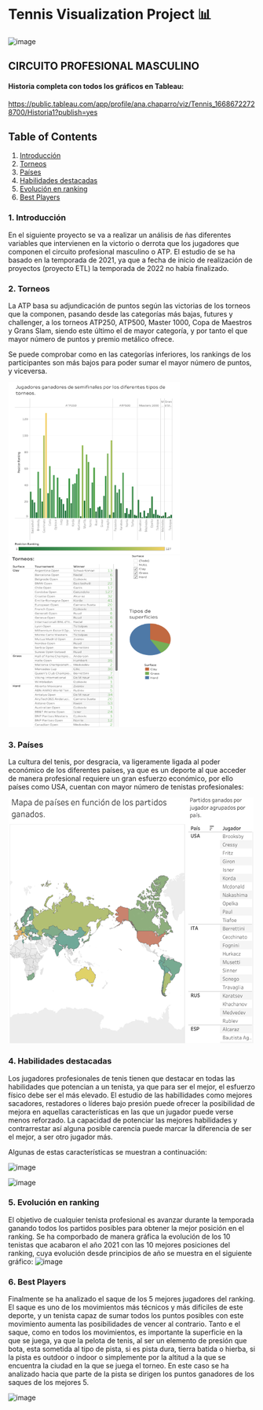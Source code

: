# Tennis Visualization Project 📊
![image](https://user-images.githubusercontent.com/113057530/203174689-f8ee378a-59c1-45b3-89e9-1ce15084b4ac.png)
## CIRCUITO PROFESIONAL MASCULINO

#### Historia completa con todos los gráficos en Tableau:
https://public.tableau.com/app/profile/ana.chaparro/viz/Tennis_16686722728700/Historia1?publish=yes

## Table of Contents
1. [Introducción](#introducción)
2. [Torneos](#torneos)
3. [Países](#países)
4. [Habilidades destacadas](#habilidades-destacadas)
5. [Evolución en ranking](#habilidades-destacadas)
6. [Best Players](#best-players)

### 1. Introducción
En el siguiente proyecto se va a realizar un análisis de ñas diferentes variables que intervienen en la victorio o derrota que los jugadores que componen el circuito profesional masculino o ATP.
El estudio de se ha basado en la temporada de 2021, ya que a fecha de inicio de realización de proyectos (proyecto ETL) la temporada de 2022 no había finalizado.

### 2. Torneos

La ATP basa su adjundicación de puntos según las victorias de los torneos que la componen, pasando desde las categorías más bajas, futures y challenger, a los torneos ATP250, ATP500, Master 1000, Copa de Maestros y Grans Slam, siendo este último el de mayor categoría, y por tanto el que mayor número de puntos y premio metálico ofrece.

Se puede comprobar como en las categorías inferiores, los rankings de los participantes son más bajos para poder sumar el mayor número de puntos, y viceversa.

<img src="https://github.com/AnaChaparro/Tennis-visualization-project/blob/main/img/Captura%20de%20pantalla%202022-11-22%20a%20las%200.05.41.png?raw=true" width="350" height="350"> <img src="https://github.com/AnaChaparro/Tennis-visualization-project/blob/main/img/Captura%20de%20pantalla%202022-11-22%20a%20las%2010.14.41.png?raw=true" width="350" height="350">

### 3. Países

La cultura del tenis, por desgracia, va ligeramente ligada al poder económico de los diferentes países, ya que es un deporte al que acceder de manera profesional requiere un gran esfuerzo económico, por ello países como USA, cuentan con mayor número de tenistas profesionales:

<img src="https://github.com/AnaChaparro/Tennis-visualization-project/blob/main/img/Captura%20de%20pantalla%202022-11-21%20a%20las%2023.21.05.png?raw=true" width="500" height="500">



### 4. Habilidades destacadas

Los jugadores profesionales de tenis tienen que destacar en todas las habilidades que potencian a un tenista, ya que para ser el mejor, el esfuerzo físico debe ser el más elevado. El estudio de las habillidades como mejores sacadores, restadores o líderes bajo presión puede ofrecer la posibilidad de mejora en aquellas características en las que un jugador puede verse menos reforzado.
La capacidad de potenciar las mejores habilidades y contrarrestar así alguna posible carencia puede marcar la diferencia de ser el mejor, a ser otro jugador más.

Algunas de estas características se muestran a continuación:

![image](https://user-images.githubusercontent.com/113057530/203176760-43421d73-c08c-4e03-ad8c-07d8dc9d6c14.png)

![image](https://user-images.githubusercontent.com/113057530/203178284-3b475070-2907-4e5e-acb0-09912a871e92.png)

### 5. Evolución en ranking

El objetivo de cualquier tenista profesional es avanzar durante la temporada ganando todos los partidos posibles para obtener la mejor posición en el ranking. Se ha comporbado de manera gráfica la evolución de los 10 tenistas que acabaron el año 2021 con las 10 mejores posiciones del ranking, cuya evolución desde principios de año se muestra en el siguiente gráfico:
![image](https://user-images.githubusercontent.com/113057530/203177487-6a22a09a-8875-41ce-8896-fb83fe5eda74.png)

### 6. Best Players

Finalmente se ha analizado el saque de los 5 mejores jugadores del ranking. El saque es uno de los movimientos más técnicos y más difíciles de este deporte, y un tenista capaz de sumar todos los puntos posibles con este movimiento aumenta las posibilidades de vencer al contrario.
Tanto e el saque, como en todos los movimientos, es importante la superficie en la que se juega, ya que la pelota de tenis, al ser un elemento de presión que bota, esta sometida al tipo de pista, si es pista dura, tierra batida o hierba, si la pista es outdoor o indoor o simplemente por la altitud a la que se encuentra la ciudad en la que se juega el torneo.
En este caso se ha analizado hacia que parte de la pista se dirigen los puntos ganadores de los saques de los mejores 5.

![image](https://user-images.githubusercontent.com/113057530/203178141-eea9372b-f44f-43c0-933c-81eded0d29e6.png)



